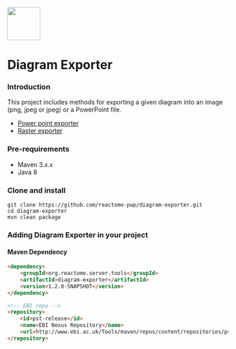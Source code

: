 [<img src=https://user-images.githubusercontent.com/6883670/31999264-976dfb86-b98a-11e7-9432-0316345a72ea.png height=75 />](https://reactome.org)

Diagram Exporter
=====================

### Introduction
This project includes methods for exporting a given diagram into an image (png, jpeg or jpeg) or a PowerPoint file.

 * [Power point exporter](src/main/java/org/reactome/server/tools/diagram/exporter/pptx/README.md)
 * [Raster exporter](src/main/java/org/reactome/server/tools/diagram/exporter/raster/README.md)


### Pre-requirements
* Maven 3.x.x
* Java 8


### Clone and install

```console
git clone https://github.com/reactome-pwp/diagram-exporter.git
cd diagram-exporter
mvn clean package
```
### Adding Diagram Exporter in your project

#### Maven Dependency

```html
<dependency>
    <groupId>org.reactome.server.tools</groupId>
    <artifactId>diagram-exporter</artifactId>
    <version>1.2.0-SNAPSHOT</version>
</dependency>
```

```html
<!-- EBI repo -->
<repository>
    <id>pst-release</id>
    <name>EBI Nexus Repository</name>
    <url>http://www.ebi.ac.uk/Tools/maven/repos/content/repositories/pst-release</url>
</repository>
```
